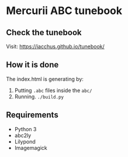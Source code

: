 # Mercurii ABC tunebook

## Check the tunebook

Visit: https://iacchus.github.io/tunebook/

## How it is done

The index.html is generating by:

1. Putting `.abc` files inside the `abc/`
2. Running. `./build.py`

## Requirements

* Python 3
* abc2ly
* Lilypond
* Imagemagick
